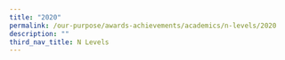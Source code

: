 ```yaml
---
title: "2020"
permalink: /our-purpose/awards-achievements/academics/n-levels/2020
description: ""
third_nav_title: N Levels
---
```

